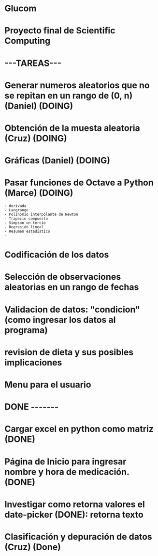 # Glucom
# Proyecto final de Scientific Computing

# ---TAREAS---

# Generar numeros aleatorios que no se repitan en un rango de (0, n) (Daniel) (DOING)

# Obtención de la muesta aleatoria (Cruz) (DOING)
# Gráficas (Daniel) (DOING)
# Pasar funciones de Octave a Python (Marce) (DOING)
    - derivada 
    - Langrange 
    - Polinomio interpolante de Newton 
    - Trapecio compuesto 
    - Simpson un tercio 
    - Regresión lineal 
    - Resumen estadístico
    -
# Codificación de los datos 
# Selección de observaciones aleatorias en un rango de fechas
# Validacion de datos: "condicion" (como ingresar los datos al programa)
# revision de dieta y sus posibles implicaciones
# Menu para el usuario 


# DONE -------
# Cargar excel en python como matriz (DONE)
# Página de Inicio para ingresar nombre y hora de medicación. (DONE)
# Investigar como retorna valores el date-picker (DONE): retorna texto
# Clasificación y depuración de datos (Cruz) (Done)
